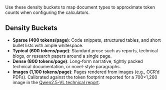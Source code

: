 Use these density buckets to map document types to approximate token counts when configuring the calculators.

## Density Buckets

- **Sparse (400 tokens/page)**: Code snippets, structured tables, and short bullet lists with ample whitespace.
- **Typical (600 tokens/page)**: Standard prose such as reports, technical blogs, or research papers around a single page.
- **Dense (800 tokens/page)**: Long-form narrative, tightly packed technical documentation, or novel-style paragraphs.
- **Images (1,100 tokens/page)**: Pages rendered from images (e.g., OCR’d PDFs). Calibrated against the token footprint reported for a 700×1,260 image in the [Qwen2.5-VL technical report](https://arxiv.org/abs/2502.13923).

